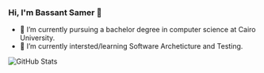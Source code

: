 ### Hi, I'm Bassant Samer 👋


- 🔭 I’m currently pursuing a bachelor degree in computer science at Cairo University.
- 🌱 I’m currently intersted/learning Software Archeticture and Testing.

![GitHub Stats](https://github-readme-stats.vercel.app/api?username=bassantsamerr&theme=radical)

